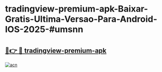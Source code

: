 # tradingview-premium-apk-Baixar-Gratis-Ultima-Versao-Para-Android-IOS-2025-#umsnn

# <h2><a href="https://ainizakaria.my?title=tradingview-premium-apk&ref=24M">🔗👉 🔴 tradingview-premium-apk</a></h2>

[![acn](https://github.com/user-attachments/assets/0f9c940e-d8b0-45ae-aac7-cd30a18b3e1c)](https://ainizakaria.my?title=tradingview-premium-apk&ref=24M)

